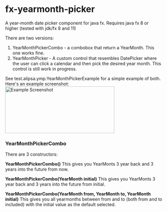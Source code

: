 # fx-yearmonth-picker
A year-month date picker component for java fx. Requires java fx 8 or higher (tested with jdk/fx 8 and 11)

There are two versions:
1. YearMonthPickerCombo - a combobox that return a YearMonth. This one works fine.
2. YearMonthPicker - A custom control that resembles DatePicker where the user can click a calendar and then pick the 
desired year month. This control is still work in progress.


See test.alipsa.ymp.YearMonthPickerExample for a simple example of both. Here's an example screenshot:
<img src="https://raw.githubusercontent.com/perNyfelt/fx-yearmonth-picker/master/docs/example.png" alt="Example Screenshot" width="350" height="150" />

### YearMonthPickerCombo
There are 3 constructors:

__YearMonthPickerCombo()__
This gives you YearMonts 3 year back and 3 years into the future from now.

__YearMonthPickerCombo(YearMonth initial)__
This gives you YearMonts 3 year back and 3 years into the future from initial.

__YearMonthPickerCombo(YearMonth from, YearMonth to, YearMonth initial)__
This gives you all yearmonths between from and to (both from and to included) with the
initial value as the default selected.